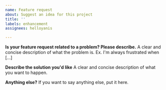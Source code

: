 ```yaml
---
name: Feature request
about: Suggest an idea for this project
title: ''
labels: enhancement
assignees: helloyanis

---
```


**Is your feature request related to a problem? Please describe.**
A clear and concise description of what the problem is. Ex. I'm always frustrated when [...]

**Describe the solution you'd like**
A clear and concise description of what you want to happen.

**Anything else?**
If you want to say anything else, put it here.
